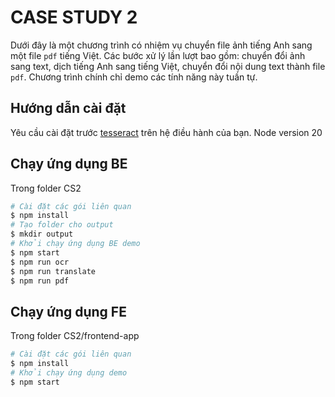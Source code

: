 # CASE STUDY 2
Dưới đây là một chương trình có nhiệm vụ chuyển file ảnh tiếng Anh sang một file `pdf` tiếng Việt. Các bước xử lý lần lượt bao gồm: chuyển đổi ảnh sang text, dịch tiếng Anh sang tiếng Việt, chuyển đổi nội dung text thành file `pdf`. Chương trình chính chỉ demo các tính năng này tuần tự.

## Hướng dẫn cài đặt
Yêu cầu cài đặt trước [tesseract](https://tesseract-ocr.github.io/tessdoc/Installation.html) trên hệ điều hành của bạn.
Node version 20

## Chạy ứng dụng BE
Trong folder CS2
```sh
# Cài đặt các gói liên quan
$ npm install
# Tạo folder cho output
$ mkdir output
# Khởi chạy ứng dụng BE demo
$ npm start
$ npm run ocr
$ npm run translate
$ npm run pdf
```

## Chạy ứng dụng FE
Trong folder CS2/frontend-app
```sh
# Cài đặt các gói liên quan
$ npm install
# Khởi chạy ứng dụng demo
$ npm start
```
